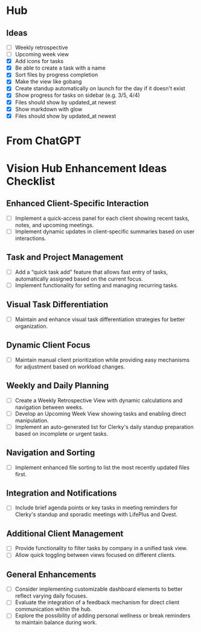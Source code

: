# Hub

## Ideas

- [ ] Weekly retrospective
- [ ] Upcoming week view
- [x] Add icons for tasks
- [x] Be able to create a task with a name
- [x] Sort files by progress completion
- [x] Make the view like gobang
- [x] Create standup automatically on launch for the day if it doesn't exist
- [x] Show progress for tasks on sidebar (e.g. 3/5, 4/4)
- [x] Files should show by updated_at newest
- [x] Show markdown with glow
- [x] Files should show by updated_at newest

# From ChatGPT

# Vision Hub Enhancement Ideas Checklist

## Enhanced Client-Specific Interaction
- [ ] Implement a quick-access panel for each client showing recent tasks, notes, and upcoming meetings.
- [ ] Implement dynamic updates in client-specific summaries based on user interactions.

## Task and Project Management
- [ ] Add a “quick task add” feature that allows fast entry of tasks, automatically assigned based on the current focus.
- [ ] Implement functionality for setting and managing recurring tasks.

## Visual Task Differentiation
- [ ] Maintain and enhance visual task differentiation strategies for better organization.

## Dynamic Client Focus
- [ ] Maintain manual client prioritization while providing easy mechanisms for adjustment based on workload changes.

## Weekly and Daily Planning
- [ ] Create a Weekly Retrospective View with dynamic calculations and navigation between weeks.
- [ ] Develop an Upcoming Week View showing tasks and enabling direct manipulation.
- [ ] Implement an auto-generated list for Clerky's daily standup preparation based on incomplete or urgent tasks.

## Navigation and Sorting
- [ ] Implement enhanced file sorting to list the most recently updated files first.

## Integration and Notifications
- [ ] Include brief agenda points or key tasks in meeting reminders for Clerky's standup and sporadic meetings with LifePlus and Qvest.

## Additional Client Management
- [ ] Provide functionality to filter tasks by company in a unified task view.
- [ ] Allow quick toggling between views focused on different clients.

## General Enhancements
- [ ] Consider implementing customizable dashboard elements to better reflect varying daily focuses.
- [ ] Evaluate the integration of a feedback mechanism for direct client communication within the hub.
- [ ] Explore the possibility of adding personal wellness or break reminders to maintain balance during work.
